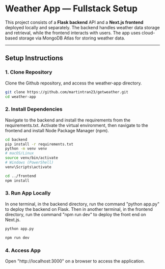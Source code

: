 # Weather App — Fullstack Setup

This project consists of a **Flask backend** API and a **Next.js frontend** deployed locally and separately. The backend handles weather data storage and retrieval, while the frontend interacts with users. The app uses cloud-based storage via MongoDB Atlas for storing weather data.

---

## Setup Instructions

### 1. Clone Repository
Clone the Github repository, and access the weather-app directory.

```bash
git clone https://github.com/martintran23/getweather.git
cd weather-app
```

### 2. Install Dependencies
Navigate to the backend and install the requirements from the requirements.txt. Activate the virtual environment, then navigate to the frontend and install Node Package Manager (npm).

```bash
cd backend
pip install -r requirements.txt
python -m venv venv
# macOS/Linux
source venv/bin/activate
# Windows (PowerShell)
venv\Scripts\activate

cd ../frontend
npm install
```


###  3. Run App Locally
In one terminal, in the backend directory, run the command "python app.py" to deploy the backend on Flask. Then in another terminal, in the frontend directory, run the command "npm run dev" to deploy the front end on Next.js.

```bash
python app.py

npm run dev
```

### 4. Access App
Open "http://localhost:3000" on a browser to access the application.